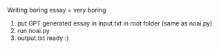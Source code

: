 Writing boring essay = very boring
1. put GPT generated essay in input.txt in root folder (same as noai.py)
2. run noai.py
3. output.txt ready :)
